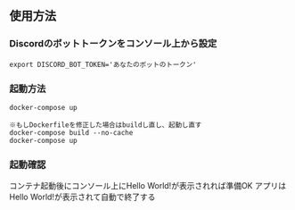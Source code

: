 ## 使用方法

### Discordのボットトークンをコンソール上から設定
```
export DISCORD_BOT_TOKEN='あなたのボットのトークン'
```

### 起動方法
```
docker-compose up
```

```
※もしDockerfileを修正した場合はbuildし直し、起動し直す
docker-compose build --no-cache
docker-compose up
```

### 起動確認
コンテナ起動後にコンソール上にHello World!が表示されれば準備OK
アプリはHello World!が表示されて自動で終了する